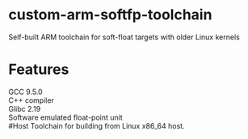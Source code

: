 # custom-arm-softfp-toolchain
Self-built ARM toolchain for soft-float targets with older Linux kernels
# Features
GCC 9.5.0  
C++ compiler  
Glibc 2.19  
Software emulated float-point unit  
#Host
Toolchain for building from Linux x86_64 host.
